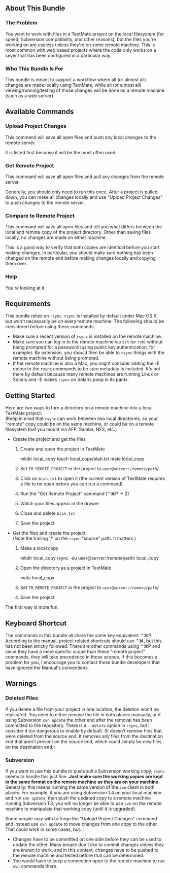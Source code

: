 ## About This Bundle

### The Problem

You want to work with files in a TextMate project on the local filesystem (for speed, Subversion compatibility, and other reasons), but the files you're working on are useless unless they're on some remote machine. This is most common with web based projects where the code only works on a sever that has been configured in a particular way.

### Who This Bundle Is For

This bundle is meant to support a workflow where all (or almost all) changes are made locally using TextMate, while all (or almost all) viewing/running/testing of those changes will be done on a remote machine (such as a web server).

## Available Commands

### Upload Project Changes

This command will save all open files and push any local changes to the remote server.

It is listed first because it will be the most often used.

### Get Remote Project

This command will save all open files and pull any changes from the remote server.

Generally, you should only need to run this once. After a project is pulled down, you can make all changes locally and use "Upload Project Changes" to push changes to the remote server.

### Compare to Remote Project

This command will save all open files and tell you what differs between the local and remote copy of the project directory. Other than saving files locally, no changes are made on either machine.

This is a good way to verify that both copies are identical before you start making changes. In particular, you should make sure nothing has been changed on the remote end before making changes locally and copying them over.

### Help

You're looking at it.

## Requirements

This bundle relies on `rsync`. `rsync` is installed by default under Mac OS X, but won't necessarily be on every remote machine. The following should be considered before using these commands.

  * Make sure a recent version of `rsync` is installed on the remote machine.
  * Make sure you can log in to the remote machine via `ssh` (or `rsh`) without being prompted for a password (using public key authentication, for example). By extension, you should then be able to `rsync` things with the remote machine without being prompted.
  * If the remote machine is also a Mac, you might consider adding the -E option to the `rsync` commands to be sure metadata is included. It's not there by default because many remote machines are running Linux or Solaris and -E makes `rsync` on Solaris poop in its pants.

## Getting Started

Here are two ways to turn a directory on a remote machine into a local TextMate project:  
(Keep in mind that `rsync` can work between two local directories, so your "remote" copy could be on the same machine, or could be on a remote filesystem that you mount via AFP, Samba, NFS, etc.)

  * Create the project and get the files

      1. Create and open the project in TextMate

            mkdir local_copy
            touch local_copy/blah.txt
            mate local_copy

      2. Set `TM_REMOTE_PROJECT` in the project to `user@server:/remote/path/`
      3. Click on `blah.txt` to open it (the current version of TextMate requires a file to be open before you can run a command)
      4. Run the "Get Remote Project" command (⌃⌘P → 2)
      5. Watch your files appear in the drawer
      6. Close and delete `blah.txt`
      7. Save the project

  * Get the files and create the project  
    (Note the trailing '/' on the `rsync` "source" path. It matters.)

      1. Make a local copy

            mkdir local_copy
            rsync -au user@server:/remote/path/ local_copy

      2. Open the directory as a project in TextMate

            mate local_copy

      3. Set `TM_REMOTE_PROJECT` in the project to `user@server:/remote/path/`
      4. Save the project

The first way is more fun.

## Keyboard Shortcut

The commands in this bundle all share the same key equivalent: ⌃⌘P. According to the manual, project related shortcuts should use ⌃⌘, but this has not been strictly followed. There are other commands using ⌃⌘P and since they have a more specific scope than these "remote project" commands, they will take precedence in those scopes. If this becomes a problem for you, I encourage you to contact those bundle developers that have ignored the Manual's conventions.

## Warnings

### Deleted Files

If you delete a file from your project in one location, the deletion won't be replicated. You need to either remove the file in both places manually, or if using Subversion `svn update` the other end after the removal has been committed to the repository. There is a `--delete` option in `rsync`, but I consider it too dangerous to enable by default. (It doesn't remove files that were deleted from the source end. It removes any files from the destination end that aren't present on the source end, which could simply be new files on the destination end.)

### Subversion

If you want to use this bundle to push/pull a Subversion working copy, `rsync` seems to handle this just fine. **Just make sure the working copies are kept in the same format on the remote machine as they are on your machine.** Generally, this means running the same version of the `svn` client in both places. For example, if you are using Subversion 1.4 on your local machine and run `svn update`, then push the updated copy to a remote machine running Subversion 1.3, you will no longer be able to use `svn` on the remote machine to manipulate that working copy (until it is upgraded).

Some people may with to forgo the "Upload Project Changes" command and instead use `svn update` to move changes from one copy to the other. That could work in some cases, but…

  * Changes have to be committed on one side before they can be used to update the other. Many people don't like to commit changes unless they are known to work, and in this context, changes have to be pushed to the remote machine and tested before that can be determined.
  * You would have to keep a connection open to the remote machine to run `svn` commands there.
